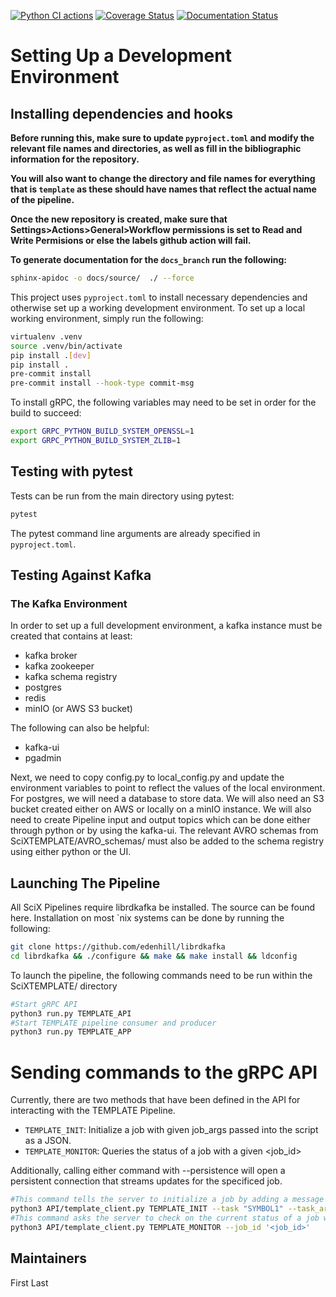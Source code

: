 [![Python CI actions](https://github.com/adsabs/SciXTemplatePipeline/actions/workflows/python_actions.yml/badge.svg)](https://github.com/adsabs/SciXTemplatePipeline/actions/workflows/python_actions.yml) [![Coverage Status](https://coveralls.io/repos/github/adsabs/SciXTemplatePipeline/badge.svg?branch=main)](https://coveralls.io/github/adsabs/SciXTemplatePipeline?branch=main) [![Documentation Status](https://readthedocs.org/projects/scixtemplatepipeline/badge/?version=latest)](https://scixtemplatepipeline.readthedocs.io/en/latest/?badge=latest)

# Setting Up a Development Environment
## Installing dependencies and hooks
**Before running this, make sure to update `pyproject.toml` and modify the relevant file names and directories, as well as fill in the bibliographic information for the repository.**

**You will also want to change the directory and file names for everything that is `template` as these should have names that reflect the actual name of the pipeline.**

**Once the new repository is created, make sure that Settings>Actions>General>Workflow permissions is set to Read and Write Permisions or else the labels github action will fail.**

**To generate documentation for the `docs_branch` run the following:**
```bash
sphinx-apidoc -o docs/source/  ./ --force
```
This project uses `pyproject.toml` to install necessary dependencies and otherwise set up a working development environment. To set up a local working environment, simply run the following:
```bash
virtualenv .venv
source .venv/bin/activate
pip install .[dev]
pip install .
pre-commit install
pre-commit install --hook-type commit-msg
```
To install gRPC, the following variables may need to be set in order for the build to succeed:
```bash
export GRPC_PYTHON_BUILD_SYSTEM_OPENSSL=1
export GRPC_PYTHON_BUILD_SYSTEM_ZLIB=1
```
## Testing with pytest

Tests can be run from the main directory using pytest:
```bash
pytest
```
The pytest command line arguments are already specified in `pyproject.toml`.
## Testing Against Kafka
### The Kafka Environment

In order to set up a full development environment, a kafka instance must be created that contains at least:
- kafka broker
- kafka zookeeper
- kafka schema registry
- postgres
- redis
- minIO (or AWS S3 bucket)

The following can also be helpful:
- kafka-ui
- pgadmin

Next, we need to copy config.py to local_config.py and update the environment variables to point to reflect the values of the local environment. For postgres, we will need a database to store data. We will also need an S3 bucket created either on AWS or locally on a minIO instance. We will also need to create Pipeline input and output topics which can be done either through python or by using the kafka-ui. The relevant AVRO schemas from SciXTEMPLATE/AVRO_schemas/ must also be added to the schema registry using either python or the UI.

## Launching The Pipeline

All SciX Pipelines require librdkafka be installed. The source can be found here. Installation on most `nix systems can be done by running the following:
```bash
git clone https://github.com/edenhill/librdkafka
cd librdkafka && ./configure && make && make install && ldconfig
```
To launch the pipeline, the following commands need to be run within the SciXTEMPLATE/ directory
```bash
#Start gRPC API
python3 run.py TEMPLATE_API
#Start TEMPLATE pipeline consumer and producer
python3 run.py TEMPLATE_APP
```
# Sending commands to the gRPC API

Currently, there are two methods that have been defined in the API for interacting with the TEMPLATE Pipeline.

- `TEMPLATE_INIT`: Initialize a job with given job_args passed into the script as a JSON.
- `TEMPLATE_MONITOR`: Queries the status of a job with a given <job_id>

Additionally, calling either command with --persistence will open a persistent connection that streams updates for the specificed job.
```bash
#This command tells the server to initialize a job by adding a message to the TEMPLATE Topic
python3 API/template_client.py TEMPLATE_INIT --task "SYMBOL1" --task_args '{"ingest_type": "", "daterange": "YYYY-MM-DD"}'
#This command asks the server to check on the current status of a job with <job_id>
python3 API/template_client.py TEMPLATE_MONITOR --job_id '<job_id>'
```

## Maintainers

First Last
